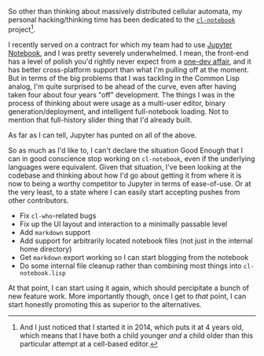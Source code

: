 So other than thinking about massively distributed cellular automata, my personal hacking/thinking time has been dedicated to the [`cl-notebook`](https://github.com/inaimathi/cl-notebook) project[^also-i-feel-old].

[^also-i-feel-old]: And I just noticed that I started it in 2014, which puts it at 4 years old, which means that I have both a child younger _and_ a child older than this particular attempt at a cell-based editor.

I recently served on a contract for which my team had to use [Jupyter Notebook](http://jupyter.org/), and I was pretty severely underwhelmed. I mean, the front-end has a level of polish you'd rightly never expect from a [one-dev affair](https://github.com/inaimathi/cl-notebook), and it has better cross-platform support than what I'm pulling off at the moment. But in terms of the big problems that I was tackling in the Common Lisp analog, I'm quite surprised to be ahead of the curve, even after having taken four about four years "off" development. The things I was in the process of thinking about were usage as a multi-user editor, binary generation/deployment, and intelligent full-notebook loading. Not to mention that full-history slider thing that I'd already built.

As far as I can tell, Jupyter has punted on all of the above.

So as much as I'd like to, I can't declare the situation Good Enough that I can in good conscience stop working on `cl-notebook`, even if the underlying languages were equivalent. Given that situation, I've been looking at the codebase and thinking about how I'd go about getting it from where it is now to being a worthy competitor to Jupyter in terms of ease-of-use. Or at the very least, to a state where I can easily start accepting pushes from other contributors.


- Fix `cl-who`-related bugs
- Fix up the UI layout and interaction to a minimally passable level
- Add `markdown` support
- Add support for arbitrarily located notebook files (not just in the internal home directory)
- Get `markdown` export working so I can start blogging from the notebook
- Do some internal file cleanup rather than combining most things into `cl-notebook.lisp`

At that point, I can start using it again, which should percipitate a bunch of new feature work. More importantly though, once I get to _that_ point, I can start honestly promoting this as superior to the alternatives.
